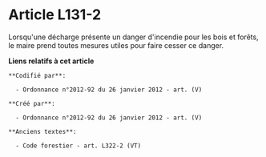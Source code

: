 # Article L131-2

Lorsqu'une décharge présente un danger d'incendie pour les bois et forêts, le maire prend toutes mesures utiles pour faire
cesser ce danger.

**Liens relatifs à cet article**

	**Codifié par**:

	  - Ordonnance n°2012-92 du 26 janvier 2012 - art. (V)

	**Créé par**:

	  - Ordonnance n°2012-92 du 26 janvier 2012 - art. (V)

	**Anciens textes**:

	  - Code forestier - art. L322-2 (VT)
